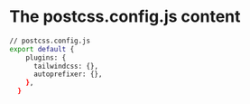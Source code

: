# The postcss.config.js content

```sh
// postcss.config.js
export default {
    plugins: {
      tailwindcss: {},
      autoprefixer: {},
    },
  }

  ```